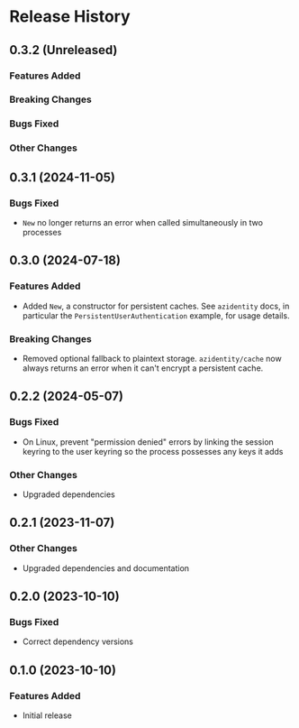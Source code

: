 # Release History

## 0.3.2 (Unreleased)

### Features Added

### Breaking Changes

### Bugs Fixed

### Other Changes

## 0.3.1 (2024-11-05)

### Bugs Fixed
* `New` no longer returns an error when called simultaneously in two processes

## 0.3.0 (2024-07-18)

### Features Added
* Added `New`, a constructor for persistent caches. See `azidentity` docs,
  in particular the `PersistentUserAuthentication` example, for usage details.

### Breaking Changes
* Removed optional fallback to plaintext storage. `azidentity/cache` now
  always returns an error when it can't encrypt a persistent cache.

## 0.2.2 (2024-05-07)

### Bugs Fixed
* On Linux, prevent "permission denied" errors by linking the session keyring
  to the user keyring so the process possesses any keys it adds

### Other Changes
* Upgraded dependencies

## 0.2.1 (2023-11-07)

### Other Changes
* Upgraded dependencies and documentation

## 0.2.0 (2023-10-10)

### Bugs Fixed
* Correct dependency versions

## 0.1.0 (2023-10-10)

### Features Added
* Initial release

